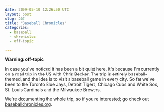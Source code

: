 ```yaml
---
date: 2009-05-10 12:26:50 UTC
layout: post
slug: 237
title: "Baseball Chronicles"
categories:
  - baseball
  - chronicles
  - off-topic

---
```

<p><strong>Warning: off-topic</strong></p>

<p>In case you've noticed it has been a bit quiet here, it's because I'm currently on a road trip in the US with Chris Becker. The trip is entirely baseball-themed, and the idea is to visit a baseball game in every city. So far we've been to the Toronto Blue Jays, Detroit Tigers, Chicago Cubs and White Sox, St. Louis Cardinals and the Milwaukee Brewers.</p>

<p>We're documenting the whole trip, so if you're interested; go check out <a href="http://www.baseballchronicles.org/">baseballchronicles.org</a>.</p>